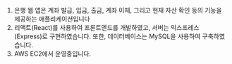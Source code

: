 1. 은행 웹 앱은 계좌 발급, 입금, 출금, 계좌 이체, 그리고 현재 자산 확인 등의 기능을 제공하는 애플리케이션입니다
2. 리액트(React)를 사용하여 프론트엔드를 개발하였고, 서버는 익스프레스(Express)로 구현하였습니다. 또한, 데이터베이스는 MySQL을 사용하여 구축하였습니다.
3. AWS EC2에서 운영중입니다. 

